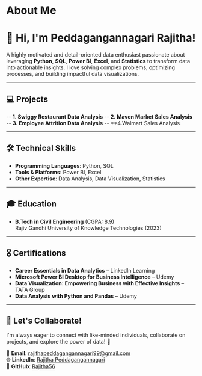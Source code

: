# About Me
# 👋 Hi, I'm  Peddagangannagari Rajitha!

A highly motivated and detail-oriented data enthusiast passionate about leveraging **Python**, **SQL**, **Power BI**, **Excel**, and **Statistics** to transform data into actionable insights. I love solving complex problems, optimizing processes, and building impactful data visualizations.

---

## 💻 Projects

-- **1. Swiggy Restaurant Data Analysis**
-- **2. Maven Market Sales Analysis**
-- **3. Employee Attrition Data Analysis**
-- **4.Walmart Sales Analysis

---

## 🛠️ Technical Skills
- **Programming Languages**: Python, SQL
- **Tools & Platforms**: Power BI, Excel
- **Other Expertise**: Data Analysis, Data Visualization, Statistics

---

## 🎓 Education
- **B.Tech in Civil Engineering** (CGPA: 8.9)  
  Rajiv Gandhi University of Knowledge Technologies (2023)

---

## 🎖️ Certifications
- **Career Essentials in Data Analytics** – LinkedIn Learning  
- **Microsoft Power BI Desktop for Business Intelligence** – Udemy  
- **Data Visualization: Empowering Business with Effective Insights** – TATA Group  
- **Data Analysis with Python and Pandas** – Udemy  

---

## 🌟 Let's Collaborate!
I'm always eager to connect with like-minded individuals, collaborate on projects, and explore the power of data! 🚀

📧 **Email**: [rajithapeddagangannagari99@gmail.com](mailto:rajithapeddagangannagari99@gmail.com)  
🌐 **LinkedIn**: [Rajitha Peddagangannagari](https://www.linkedin.com/in/rajitha-peddagangannagari-9b16bb26b/)  
📂 **GitHub**: [Rajitha56](https://github.com/Rajitha56)
